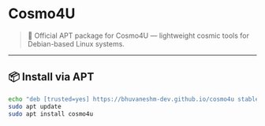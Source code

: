 # Cosmo4U

> 🧩 Official APT package for Cosmo4U — lightweight cosmic tools for Debian-based Linux systems.

---

## 📦 Install via APT

```bash
echo "deb [trusted=yes] https://bhuvaneshm-dev.github.io/cosmo4u stable main" | sudo tee /etc/apt/sources.list.d/cosmo4u.list
sudo apt update
sudo apt install cosmo4u
